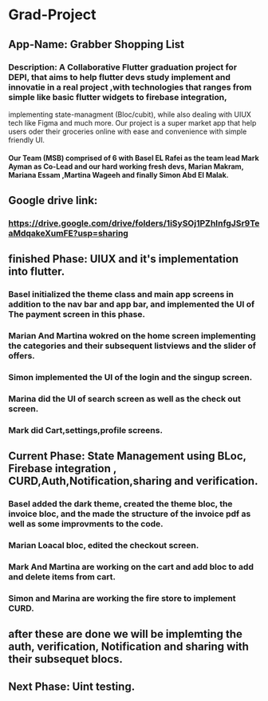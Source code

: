 # Grad-Project
## App-Name: Grabber Shopping List
### Description: A Collaborative Flutter graduation project for DEPI, that aims to help flutter devs study implement and innovatie in a real project ,with technologies that ranges from simple like basic flutter widgets to firebase integration,
implementing state-managment (Bloc/cubit), while also dealing with UIUX tech like Figma and much more. Our project is a super market app that help users oder their groceries online with ease and convenience with simple friendly UI.
#### Our Team (MSB) comprised of 6 with Basel EL Rafei as the team lead Mark Ayman as Co-Lead and our hard working fresh devs, Marian Makram, Mariana Essam ,Martina Wageeh and finally Simon Abd El Malak.

## Google drive link:
### https://drive.google.com/drive/folders/1iSySOj1PZhInfgJSr9TeaMdqakeXumFE?usp=sharing

## finished Phase: UIUX and it's implementation into flutter.
### Basel initialized  the theme class and main app screens in addition to the nav bar and app bar, and implemented the UI of The payment screen in this phase.
### Marian And Martina wokred on the home screen implementing the categories and their subsequent listviews and the slider of offers.
### Simon implemented the UI of the login and the singup screen.
### Marina did the UI of search screen as well as the check out screen.
### Mark did Cart,settings,profile screens.


## Current Phase: State Management using BLoc, Firebase integration , CURD,Auth,Notification,sharing and verification.
### Basel added the dark theme, created the theme bloc, the invoice bloc, and the made the structure of the invoice pdf as well as some improvments to the code.
### Marian Loacal bloc, edited the checkout screen.
### Mark And Martina are working on the cart and add bloc to add and delete items from cart.
### Simon and Marina are working the fire store to implement CURD.

## after these are done  we will be implemting the auth, verification, Notification and sharing with their subsequet blocs.


## Next Phase: Uint testing.


